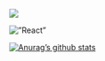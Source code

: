 <p align=”center”>

<img src="https://encrypted-tbn0.gstatic.com/images?q=tbn:ANd9GcRE7LGtp-vQGJY-6f-2Veib7DeXqIrdCaih3g&usqp=CAU" />

</p>
<img alt=”React” src=”https://img.shields.io/badge/react-%2320232a.svg?style=for-the-badge&logo=react&logoColor=%2361DAFB"/>

[![Anurag’s github stats](https://github-readme-stats.vercel.app/api?username=RAHUL956777)](https://github.com/RAHUL956777)
